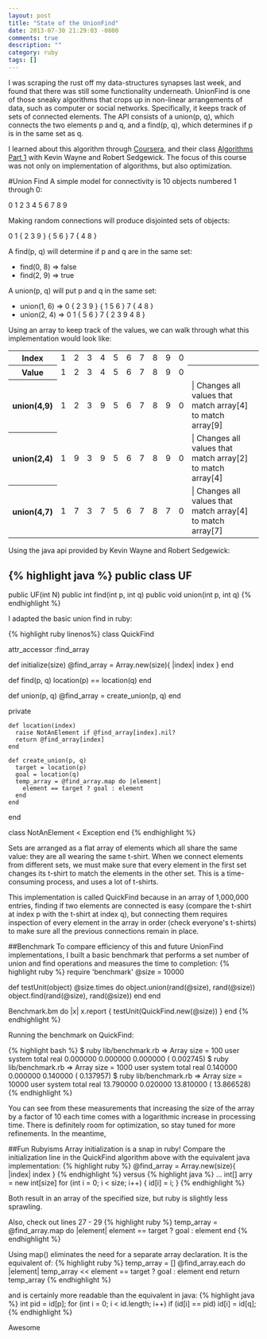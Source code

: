 ```yaml
---
layout: post
title: "State of the UnionFind"
date: 2013-07-30 21:29:03 -0800
comments: true
description: ""
category: ruby
tags: []
---
```


I was scraping the rust off my data-structures synapses last week, and found that there was still some functionality underneath. UnionFind is one of those sneaky algorithms that crops up in non-linear arrangements of data, such as computer or social networks. Specifically, it keeps track of sets of connected elements. The API consists of a union(p, q), which connects the two elements p and q, and a find(p, q), which determines if p is in the same set as q.

I learned about this algorithm through [Coursera](https://www.coursera.org/), and their class [Algorithms Part 1](https://www.coursera.org/course/algs4partI) with Kevin Wayne and Robert Sedgewick. The focus of this course was not only on implementation of algorithms, but also optimization.
<!--more-->
#Union Find
A simple model for connectivity is 10 objects numbered 1 through 0:

0 1 2 3 4 5 6 7 8 9

Making random connections will produce disjointed sets of objects:

0 1 { 2 3 9 } { 5 6 } 7 { 4 8 }

A find(p, q) will determine if p and q are in the same set:

* find(0, 8) => false
* find(2, 9) => true

A union(p, q) will put p and q in the same set:

* union(1, 6) => 0 { 2 3 9 } { 1 5 6 } 7 { 4 8 }
* union(2, 4) => 0 1 { 5 6 } 7 { 2 3 9 4 8 }

Using an array to keep track of the values, we can walk through what this implementation would look like:

<table class="table table-bordered">
  <tr>
    <th>Index</th>
    <td>1</td>
    <td>2</td>
    <td>3</td>
    <td>4</td>
    <td>5</td>
    <td>6</td>
    <td>7</td>
    <td>8</td>
    <td>9</td>
    <td>0</td>
    <th></th>
  </tr>
  <tr>
    <th>Value</th>
    <td>1</td>
    <td>2</td>
    <td>3</td>
    <td>4</td>
    <td>5</td>
    <td>6</td>
    <td>7</td>
    <td>8</td>
    <td>9</td>
    <td>0</td>
    <th></th>
  </tr>
  <tr>
    <th>union(4,9)</th>
    <td>1</td>
    <td>2</td>
    <td>3</td>
    <td class="highlight">9</td>
    <td>5</td>
    <td>6</td>
    <td>7</td>
    <td>8</td>
    <td class="highlight">9</td>
    <td>0</td>
    <td> | Changes all values that match array[4] to match array[9]</td>
  </tr>
  <tr>
    <th>union(2,4)</th>
    <td>1</td>
    <td class="highlight">9</td>
    <td>3</td>
    <td class="highlight">9</td>
    <td>5</td>
    <td>6</td>
    <td>7</td>
    <td>8</td>
    <td class="highlight">9</td>
    <td>0</td>
    <td> | Changes all values that match array[2] to match array[4]</td>
  </tr>
  <tr>
    <th>union(4,7)</th>
    <td>1</td>
    <td class="highlight">7</td>
    <td>3</td>
    <td class="highlight">7</td>
    <td>5</td>
    <td>6</td>
    <td class="highlight">7</td>
    <td>8</td>
    <td class="highlight">7</td>
    <td>0</td>
    <td> | Changes all values that match array[4] to match array[7]</td>
  </tr>
</table>


Using the java api provided by Kevin Wayne and Robert Sedgewick:

{% highlight java %}
public class UF
----------------
public UF(int N)
public int find(int p, int q)
public void union(int p, int q) {% endhighlight %}

I adapted the basic union find in ruby:

{% highlight ruby linenos%}
class QuickFind

  attr_accessor :find_array

  def initialize(size)
    @find_array = Array.new(size){ |index| index }
  end

  def find(p, q)
    location(p) == location(q)
  end

  def union(p, q)
    @find_array = create_union(p, q)
  end

  private

    def location(index)
      raise NotAnElement if @find_array[index].nil?
      return @find_array[index]
    end

    def create_union(p, q)
      target = location(p)
      goal = location(q)
      temp_array = @find_array.map do |element|
        element == target ? goal : element
      end
    end
end

class NotAnElement < Exception
end
{% endhighlight %}

Sets are arranged as a flat array of elements which all share the same value: they are all wearing the same t-shirt. When we connect elements from different sets, we must make sure that every element in the first set changes its t-shirt to match the elements in the other set. This is a time-consuming process, and uses a lot of t-shirts.

This implementation is called QuickFind because in an array of 1,000,000 entries, finding if two elements are connected is easy (compare the t-shirt at index p with the t-shirt at index q), but connecting them requires inspection of every element in the array in order (check everyone's t-shirts) to make sure all the previous connections remain in place.

##Benchmark
To compare efficiency of this and future UnionFind implementations, I built a basic benchmark that performs a set number of union and find operations and measures the time to completion:
{% highlight ruby %}
require 'benchmark'
@size = 10000

def testUnit(object)
  @size.times do
    object.union(rand(@size), rand(@size))
    object.find(rand(@size), rand(@size))
  end
end

Benchmark.bm do |x|
  x.report { testUnit(QuickFind.new(@size)) }
end
{% endhighlight %}

Running the benchmark on QuickFind:

{% highlight bash %}
$ ruby lib/benchmark.rb
=> Array size = 100
       user     system      total        real
   0.000000   0.000000   0.000000 (  0.002745)
$ ruby lib/benchmark.rb
=> Array size = 1000
       user     system      total        real
   0.140000   0.000000   0.140000 (  0.137957)
$ ruby lib/benchmark.rb
=> Array size = 10000
       user     system      total        real
  13.790000   0.020000  13.810000 ( 13.866528){% endhighlight %}

You can see from these measurements that increasing the size of the array by a factor of 10 each time comes with a logarithmic increase in processing time. There is definitely room for optimization, so stay tuned for more refinements. In the meantime,

##Fun Rubyisms
Array initialization is a snap in ruby! Compare the initialization line in the QuickFind algorithm above with the equivalent java implementation:
{% highlight ruby %}
@find_array = Array.new(size){ |index| index }
{% endhighlight %}
versus
{% highlight java %}
...
int[] arry = new int[size]
for (int i = 0; i < size; i++) {
    id[i] = i;
}
{% endhighlight %}

Both result in an array of the specified size, but ruby is slightly less sprawling.

Also, check out lines 27 - 29
{% highlight ruby %}
temp_array = @find_array.map do |element|
  element == target ? goal : element
end
{% endhighlight %}

Using map() eliminates the need for a separate array declaration. It is the equivalent of:
{% highlight ruby %}
temp_array = []
@find_array.each do |element|
  temp_array << element == target ? goal : element
end
return temp_array {% endhighlight %}

and is certainly more readable than the equivalent in java:
{% highlight java %}
int pid = id[p];
for (int i = 0; i < id.length; i++)
    if (id[i] == pid) id[i] = id[q];
{% endhighlight %}

Awesome